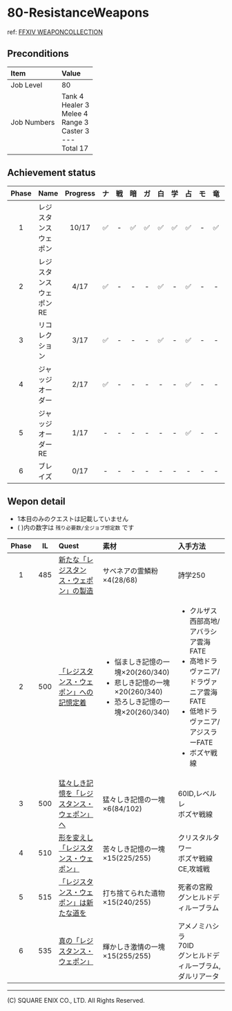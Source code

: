 # 80-ResistanceWeapons

ref: [FFXIV WEAPONCOLLECTION](https://weapon.ffxivcollection.com/where/rw/)

## Preconditions

| Item | Value |
| :--- | :--- |
| Job Level | 80 |
| Job Numbers | Tank 4<br />Healer 3<br />Melee 4<br />Range 3<br />Caster 3<br />---<br />Total 17 |

## Achievement status

| Phase | Name | Progress | ナ | 戦 | 暗 | ガ | 白 | 学 | 占 | モ | 竜 | 忍 | 侍 | 詩 | 機 | 踊 | 黒 | 召 | 赤 |
| :---: | :--- | :---: | :---: | :---: | :---: | :---: | :---: | :---: | :---: | :---: | :---: | :---: | :---: | :---: | :---: | :---: | :---: | :---: | :---: |
| 1 | レジスタンスウェポン | 10/17 | ✅ | - | ✅ | ✅ | ✅ | ✅ | ✅ | - | ✅ | - | ✅ | - | ✅ | - | - | - | ✅ |
| 2 | レジスタンスウェポンRE | 4/17 | ✅ | - | - | - | ✅ | - | ✅ | - | - | - | - | - | - | - | - | - | ✅ |
| 3 | リコレクション | 3/17 | ✅ | - | - | - | ✅ | - | ✅ | - | - | - | - | - | - | - | - | - | - |
| 4 | ジャッジオーダー | 2/17 | ✅ | - | - | - | - | - | ✅ | - | - | - | - | - | - | - | - | - | - | 
| 5 | ジャッジオーダーRE | 1/17 | - | - | - | - | - | - | ✅ | - | - | - | - | - | - | - | - | - | - | 
| 6 | ブレイズ | 0/17 | - | - | - | - | - | - | - | - | - | - | - | - | - | - | - | - | - | 

## Wepon detail

- 1本目のみのクエストは記載していません
- ( )内の数字は `残り必要数/全ジョブ想定数` です

| Phase | IL | Quest | 素材 | 入手方法 |
| :---: | :---: | :--- | :--- | :--- |
| 1 | 485 | <a href="https://jp.finalfantasyxiv.com/lodestone/playguide/db/quest/4bd506e3dcb/" class="eorzeadb_link">新たな「レジスタンス・ウェポン」の製造</a> | サベネアの霊鱗粉×4(28/68) | 詩学250 | 
| 2 | 500 | <a href="https://jp.finalfantasyxiv.com/lodestone/playguide/db/quest/9673c789ba9/" class="eorzeadb_link">「レジスタンス・ウェポン」への記憶定着</a> | <ul><li>悩ましき記憶の一塊×20(260/340)</li><li>悲しき記憶の一塊×20(260/340)</li><li>恐ろしき記憶の一塊×20(260/340) | <ul><li>クルザス西部高地/アバラシア雲海FATE</li><li>高地ドラヴァニア/ドラヴァニア雲海FATE</li><li>低地ドラヴァニア/アジスラーFATE</li><li>ボズヤ戦線 | 
| 3 | 500 | <a href="https://jp.finalfantasyxiv.com/lodestone/playguide/db/quest/f267d4d0aac/" class="eorzeadb_link">猛々しき記憶を「レジスタンス・ウェポン」へ</a> | 猛々しき記憶の一塊×6(84/102) | 60ID,レベルレ<br />ボズヤ戦線 | 
| 4 | 510 | <a href="https://jp.finalfantasyxiv.com/lodestone/playguide/db/quest/39fc3e4a86a/" class="eorzeadb_link">形を変えし「レジスタンス・ウェポン」</a> | 苦々しき記憶の一塊×15(225/255) | クリスタルタワー<br />ボズヤ戦線CE,攻城戦 | 
| 5 | 515 | <a href="https://jp.finalfantasyxiv.com/lodestone/playguide/db/quest/f49e076d1e1/" class="eorzeadb_link">「レジスタンス・ウェポン」は新たな道を</a> | 打ち捨てられた遺物×15(240/255) | 死者の宮殿<br />グンヒルドディルーブラム |
| 6 | 535 | <a href="https://jp.finalfantasyxiv.com/lodestone/playguide/db/quest/a0f4270b30f/" class="eorzeadb_link">真の「レジスタンス・ウェポン」</a> | 輝かしき激情の一塊×15(255/255) | アメノミハシラ<br />70ID<br />グンヒルドディルーブラム,ダルリアータ | 

---
(C) SQUARE ENIX CO., LTD. All Rights Reserved.

<script src="https://img.finalfantasyxiv.com/lds/pc/global/js/eorzeadb/loader.js?v2"></script>